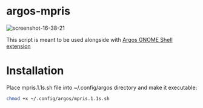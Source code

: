 # argos-mpris

![screenshot-16-38-21](https://user-images.githubusercontent.com/1705190/59276884-d257cb80-8c67-11e9-9858-dee10aff71e1.png)

This script is meant to be used alongside with [Argos GNOME Shell extension](https://github.com/p-e-w/argos)

# Installation

Place mpris.1.1s.sh file into ~/.config/argos directory and make it executable:
```bash
chmod +x ~/.config/argos/mpris.1.1s.sh
```
